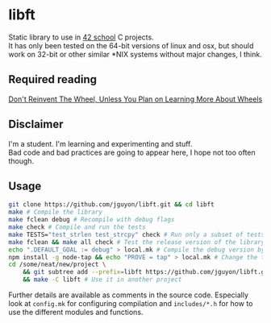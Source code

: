 # libft

Static library to use in [42 school](https://en.wikipedia.org/wiki/42_(school)) C projects.  
It has only been tested on the 64-bit versions of linux and osx, but should work on 32-bit
or other similar \*NIX systems without major changes, I think.

## Required reading

[Don't Reinvent The Wheel, Unless You Plan on Learning More About Wheels](https://blog.codinghorror.com/dont-reinvent-the-wheel-unless-you-plan-on-learning-more-about-wheels/)

## Disclaimer

I'm a student. I'm learning and experimenting and stuff.  
Bad code and bad practices are going to appear here, I hope not too often though.

## Usage

```sh
git clone https://github.com/jguyon/libft.git && cd libft
make # Compile the library
make fclean debug # Recompile with debug flags
make check # Compile and run the tests
make TESTS="test_strlen test_strcpy" check # Run only a subset of tests
make fclean && make all check # Test the release version of the library
echo ".DEFAULT_GOAL := debug" > local.mk # Compile the debug version by default on your local machine
npm install -g node-tap && echo "PROVE = tap" > local.mk # Change the tap output processor for tests
cd /some/neat/new/project \
    && git subtree add --prefix=libft https://github.com/jguyon/libft.git \
    && make -C libft # Use it in another project
```

Further details are available as comments in the source code.
Especially look at `config.mk` for configuring compilation and `includes/*.h` for
how to use the different modules and functions.
